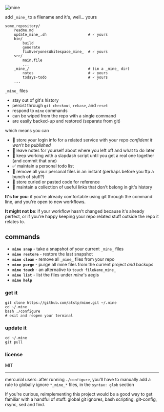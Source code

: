 ![mine](http://atstp.github.io/mine/mine_banner.svg?v0)

add `_mine_` to a filename and it's, well... yours

    some_repository/
        readme.md
        update_mine_.sh                   # ✓ yours
        bin/
            build
            generate
            fixEveryonesWhitespace_mine_  # ✓ yours
        src/
            main.file
            ...
        _mine_/                           # (in a _mine_ dir)
            notes                         # ✓ yours
            todays-todo                   # ✓ yours
        ...

`_mine_` files

  * stay out of git's history
  * persist through `git checkout`, `rebase`, and `reset`
  * respond to `mine` commands
  * can be wiped from the repo with a single command
  * are easily backed-up and restored (separate from git)

which means you can

  * :closed_lock_with_key: store your login info for a related service with your repo
    _confident it won't be published_
  * :pencil: leave notes for yourself about where you left off and what to do later
  * :running: keep working with a slapdash script until you get a real one together
    (and commit that one)
  * :white_check_mark: maintain a personal todo list
  * :dash: remove all your personal files in an instant (perhaps before you ftp a bunch of stuff?)
  * :page_with_curl: store curled or pasted code for reference
  * :link: maintain a collection of useful links that don't belong in git's history

**It's for you**: if you're already comfortable using git through the command line,
and you're open to new workflows.

**It might not be**: if your workflow hasn't changed because it's already perfect, or if
you're happy keeping your repo related stuff outside the repo it relates to.

## commands

  * **`mine snap`** - take a snapshot of your current `_mine_` files
  * **`mine restore`** - restore the last snapshot
  * **`mine clean`** - remove all `_mine_` files from your repo
  * **`mine purge`** - purge all mine files from the current project _and_ backups
  * **`mine touch`** - an alternative to `touch fileName_mine_`
  * **`mine list`** - list the files under _mine_'s aegis
  * **`mine help`**

### get it

    git clone https://github.com/atstp/mine.git ~/.mine
    cd ~/.mine
    bash ./configure
    # exit and reopen your terminal

### update it

    cd ~/.mine
    git pull

### license

MIT

--------------------------------------------------------------------------------

mercurial users: after running `./configure`, you'll have to manually add a
rule to globally ignore `*_mine_*` files, in the `syntax: glob` section

If you're curious, reimplementing this project would be a good way to get
familiar with a handful of stuff: global git ignores, bash scripting,
git-config, rsync, sed and find.
